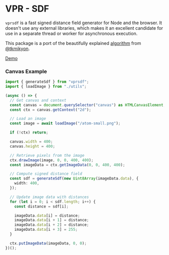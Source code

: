 # VPR - SDF

`vprsdf` is a fast signed distance field generator for Node and the browser. It doesn't use any external libraries, which makes it an excellent candidate for use in a separate thread or worker for asynchronous execution.

This package is a port of the beautifully explained [algorithm](https://tkmikyon.medium.com/computing-the-signed-distance-field-a1fa9ba2fc7d) from [@tkmikyon](https://twitter.com/tkmikyon).

[Demo](https://sdf.vpr-group.ch/)

### Canvas Example

```ts
import { generateSdf } from "vprsdf";
import { loadImage } from "./utils";

(async () => {
  // Get canvas and context
  const canvas = document.querySelector("canvas") as HTMLCanvasElement;
  const ctx = canvas.getContext("2d");

  // Load an image
  const image = await loadImage("/atom-small.png");

  if (!ctx) return;

  canvas.width = 400;
  canvas.height = 400;

  // Retrieve pixels from the image
  ctx.drawImage(image, 0, 0, 400, 400);
  const imageData = ctx.getImageData(0, 0, 400, 400);

  // Compute signed distance field
  const sdf = generateSdf(new Uint8Array(imageData.data), {
    width: 400,
  });

  // Update image data with distances
  for (let i = 0; i < sdf.length; i++) {
    const distance = sdf[i];

    imageData.data[i] = distance;
    imageData.data[i + 1] = distance;
    imageData.data[i + 2] = distance;
    imageData.data[i + 3] = 255;
  }

  ctx.putImageData(imageData, 0, 0);
})();
```
